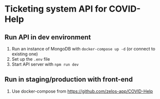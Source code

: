 # Ticketing system API for COVID-Help

## Run API in dev environment

1. Run an instance of MongoDB with `docker-compose up -d` (or connect to existing one)
2. Set up the `.env` file
3. Start API server with `npm run dev`

## Run in staging/production with front-end

1. Use docker-compose from https://github.com/zelos-app/COVID-Help
